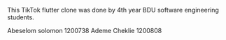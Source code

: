 This TikTok flutter clone was done by 4th year BDU software engineering students.
                        
Abeselom solomon                 1200738
Ademe    Cheklie                 1200808
